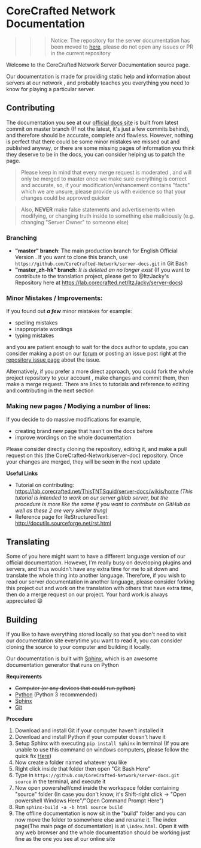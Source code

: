 # CoreCrafted Network Documentation

>>> Notice: The repository for the server documentation has been moved to [here](https://github.com/CoreCrafted-Network/docs), please do not open any issues or PR in the current repository

Welcome to the CoreCrafted Network Server Documentation source page.

Our documentation is made for providing static help and information about servers at our network , and probably teaches you everything you need to know for playing a particular server.

## Contributing
The documentation you see at our [official docs site](https://docs.corecrafted.net) is built from latest commit on master branch (If not the latest, it's just a few commits behind), and therefore should be accurate, complete and flawless.
However, nothing is perfect that there could be some minor mistakes we missed out and published anyway, or there are some missing pages of information you think they deserve to be in the docs, you can consider helping us to patch the page.

> Please keep in mind that every merge request is moderated , and will only be merged to master once we make sure everything is correct and accurate, so, if your modification/enhancement contains "facts" which we are unsure, please provide us with evidence so that your changes could be approved quicker

> Also, **NEVER** make false statements and advertisements when modifying, or changing truth inside to something else maliciously (e.g. changing "Server Owner" to someone else)

### Branching
* **"master" branch**: The main production branch for English Official Version . If you want to clone this branch, use `https://github.com/CoreCrafted-Network/server-docs.git` in Git Bash
* **"master_zh-hk" branch**: *It is deleted an no longer exist* (If you want to contribute to the translation project, please get to @ItzJacky's Repository here at https://lab.corecrafted.net/ItzJacky/server-docs)



### Minor Mistakes / Improvements:
If you found out ***a few*** minor mistakes for example:
* spelling mistakes
* inappropriate wordings
* typing mistakes

and you are patient enough to wait for the docs author to update, you can consider making a post on our [forum](https://forum.corecrafted.net/c/feedback) or posting an issue post right at the [repository issue page](https://github.com/CoreCrafted-Network/server-docs/issues) about the issue.

Alternatively, if you prefer a more direct approach, you could fork the whole project repository to your account , make changes and commit them, then make a
merge request. There are links to tutorials and reference to editing and contributing in the next section


### Making new pages / Modiying a number of lines:
If you decide to do massive modifications for example,
* creating brand new page that hasn't on the docs before
* improve wordings on the whole documentation

Please consider directly cloning the repository, editing it, and make a pull request on this (the CoreCrafted-Network/server-doc) repository. Once your changes are merged, they will be seen in the next update


**Useful Links**
* Tutorial on contributing: https://lab.corecrafted.net/ThisTNTSquid/server-docs/wikis/home *(This tutorial is intended to work on our server gitlab server, but the procedure is more like the same if you want to contribute on GitHub as well as these 2 are very similar thing)*
* Reference page for ReStructuredText: http://docutils.sourceforge.net/rst.html

## Translating
Some of you here might want to have a different language version of our official documentation. However, I'm really busy on developing plugins and servers, and thus wouldn't have any
extra time for me to sit down and translate the whole thing into another language. Therefore, if you wish to read our server documentation in another language, please consider forking
this project out and work on the translation with others that have extra time, then do a merge request on our project. Your hard work is always appreciated :smile:

## Building
If you like to have everything stored locally so that you don't need to visit our documentation site everytime you want to read it, you can consider cloning the source to your computer and building it locally.

Our documentation is built with [Sphinx](http://www.sphinx-doc.org/en/stable/), which is an awesome documentation generator that runs on Python

**Requirements**
* ~~Computer (or any devices that could run python)~~
* [Python](https://www.python.org/downloads/) (Python 3 recommended)
* [Sphinx](http://www.sphinx-doc.org/en/stable/tutorial.html)
* [Git](https://git-scm.com/)

**Procedure**
1. Download and install Git if your computer haven't installed it
1. Download and install Python if your computer doesn't have it
2. Setup Sphinx with executing `pip install Sphinx` in terminal (If you are unable to use this command on windows computers, please follow the quick fix [Here](https://github.com/BurntSushi/nfldb/wiki/Python-&-pip-Windows-installation))
3. Now create a folder named whatever you like
4. Right click inside that folder then open "Git Bash Here"
5. Type in `https://github.com/CoreCrafted-Network/server-docs.git source` in the terminal, and execute it
6. Now open powershell/cmd inside the workspace folder containing "source" folder (In case you don't know, it's Shift-right click -> "Open powershell Windows Here"/"Open Command Prompt Here")
7. Run `sphinx-build -a -b html source build`
8. The offline documentation is now sit in the "build" folder and you can now move the folder to somewhere else and rename it. The index page(The main page of documentation) is at `\index.html`. Open it with any web browser and the whole documentation should be working just fine as the one you see at our online site
